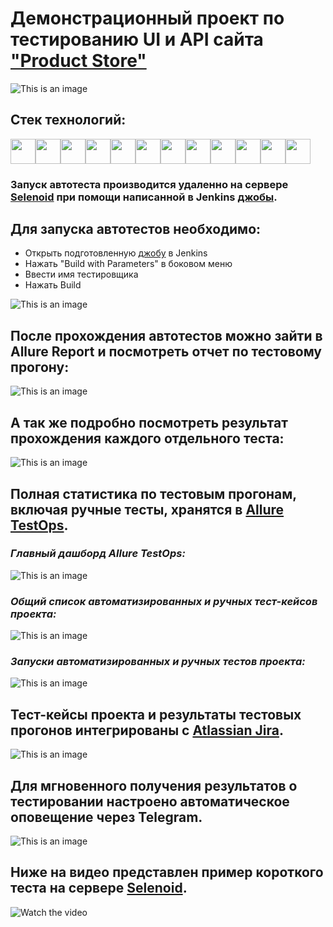 # Демонстрационный проект по тестированию UI и API сайта <a target="_blank" href="https://www.demoblaze.com">"Product Store"</a>

![This is an image](design/images/Main_page.png)

## Стек технологий:
<img src="design/icons/Python_logo_and_wordmark.svg" height="40" width="40" /><img src="design/icons/requests.png" height="40" width="40" /><img src="design/icons/Selenium.png" height="40" width="40" /><img src="design/icons/selene.png" height="40" width="40" /><img src="design/icons/Selenoid.svg" height="40" width="40" /><img src="design/icons/Pytest_logo.svg" height="40" width="40" /><img src="design/icons/Allure_Report.svg" height="40" width="40" /><img src="design/icons/Allure_EE.svg" height="40" width="40" /><img src="design/icons/Jenkins.svg" height="40" width="40" /><img src="design/icons/Docker.svg" height="40" width="40" /><img src="design/icons/Jira.svg" height="40" width="40" /><img src="design/icons/Telegram.svg" height="40" width="40" />

### Запуск автотеста производится удаленно на сервере <a target="_blank" href="https://selenoid.autotests.cloud/#/">Selenoid</a> при помощи написанной в Jenkins <a target="_blank" href="https://jenkins.autotests.cloud/job/Ponomarev-IV-Demoblaze_Test/">джобы</a>.

## Для запуска автотестов необходимо:
- Открыть подготовленную <a target="_blank" href="https://jenkins.autotests.cloud/job/Ponomarev-IV-Demoblaze_Test/">джобу</a> в Jenkins
- Нажать "Build with Parameters" в боковом меню
- Ввести имя тестировщика
- Нажать Build

![This is an image](design/images/Start_job.png)

## После прохождения автотестов можно зайти в Allure Report и посмотреть отчет по тестовому прогону:
![This is an image](design/images/Allure_report_1.png)

## А так же подробно посмотреть результат прохождения каждого отдельного теста:
![This is an image](design/images/Allure_report_2.png)

## Полная статистика по тестовым прогонам, включая ручные тесты, хранятся в <a target="_blank" href="https://allure.autotests.cloud/project/3738/dashboards">Allure TestOps</a>.
### *Главный дашборд Allure TestOps:*
![This is an image](design/images/Allure_testops_dashboards.png)
### *Общий список автоматизированных и ручных тест-кейсов проекта:*
![This is an image](design/images/Allure_testops_test_cases.png)
### *Запуски автоматизированных и ручных тестов проекта:*
![This is an image](design/images/Allure_testops_launches.png)

## Тест-кейсы проекта и результаты тестовых прогонов интегрированы с <a target="_blank" href="https://jira.autotests.cloud/browse/HOMEWORK-925">Atlassian Jira</a>.
![This is an image](design/images/Jira.png)

## Для мгновенного получения результатов о тестировании настроено автоматическое оповещение через Telegram.
![This is an image](design/images/Telegram.png)

## Ниже на видео представлен пример короткого теста на сервере <a target="_blank" href="https://selenoid.autotests.cloud/#/">Selenoid</a>.
![Watch the video](design/gif/test_video_example.gif)